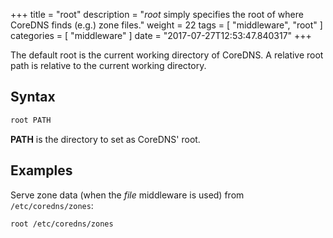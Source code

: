 +++
title = "root"
description = "*root* simply specifies the root of where CoreDNS finds (e.g.) zone files."
weight = 22
tags = [ "middleware", "root" ]
categories = [ "middleware" ]
date = "2017-07-27T12:53:47.840317"
+++

The default root is the current working directory of CoreDNS. A relative root path is relative to
the current working directory.

## Syntax

~~~ txt
root PATH
~~~

**PATH** is the directory to set as CoreDNS' root.

## Examples

Serve zone data (when the *file* middleware is used) from `/etc/coredns/zones`:

~~~ txt
root /etc/coredns/zones
~~~
